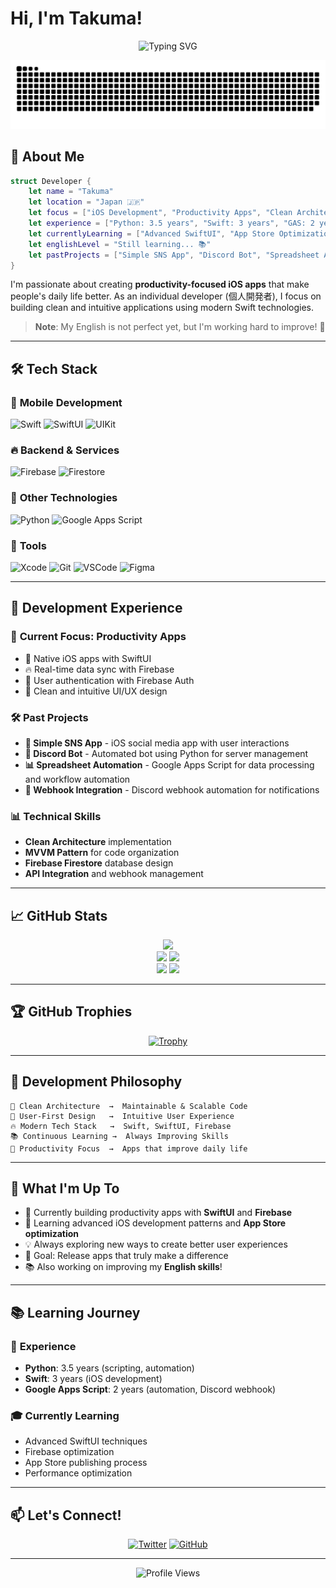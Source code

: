 # Hi, I'm Takuma!

<div align="center">
  
![Typing SVG](https://readme-typing-svg.herokuapp.com?font=Fira+Code&duration=3000&pause=1000&color=36BCF7FF&center=true&vCenter=true&width=600&lines=iOS+Developer+from+Japan+%F0%9F%87%AF%F0%9F%87%B5;Building+Productivity+Apps;Swift+%7C+SwiftUI+%7C+Firebase;Always+Learning%2C+Always+Building+%F0%9F%9A%80)

<img src="https://raw.githubusercontent.com/Platane/snk/output/github-contribution-grid-snake.svg" alt="snake gif">

</div>

## 🚀 About Me

```swift
struct Developer {
    let name = "Takuma"
    let location = "Japan 🇯🇵"
    let focus = ["iOS Development", "Productivity Apps", "Clean Architecture"]
    let experience = ["Python: 3.5 years", "Swift: 3 years", "GAS: 2 years"]
    let currentlyLearning = ["Advanced SwiftUI", "App Store Optimization"]
    let englishLevel = "Still learning... 📚"
    let pastProjects = ["Simple SNS App", "Discord Bot", "Spreadsheet Automation"]
}
```

I'm passionate about creating **productivity-focused iOS apps** that make people's daily life better. As an individual developer (個人開発者), I focus on building clean and intuitive applications using modern Swift technologies.

> **Note**: My English is not perfect yet, but I'm working hard to improve! 🌱

---

## 🛠️ Tech Stack

### 📱 **Mobile Development**
![Swift](https://img.shields.io/badge/Swift-FA7343?style=for-the-badge&logo=swift&logoColor=white)
![SwiftUI](https://img.shields.io/badge/SwiftUI-0D96F6?style=for-the-badge&logo=swift&logoColor=white)
![UIKit](https://img.shields.io/badge/UIKit-2396F3?style=for-the-badge&logo=uikit&logoColor=white)

### 🔥 **Backend & Services**
![Firebase](https://img.shields.io/badge/Firebase-FFCA28?style=for-the-badge&logo=firebase&logoColor=black)
![Firestore](https://img.shields.io/badge/Firestore-FFA611?style=for-the-badge&logo=firebase&logoColor=white)

### 🐍 **Other Technologies**
![Python](https://img.shields.io/badge/Python-3776AB?style=for-the-badge&logo=python&logoColor=white)
![Google Apps Script](https://img.shields.io/badge/Google%20Apps%20Script-4285F4?style=for-the-badge&logo=google&logoColor=white)

### 🧰 **Tools**
![Xcode](https://img.shields.io/badge/Xcode-007ACC?style=for-the-badge&logo=xcode&logoColor=white)
![Git](https://img.shields.io/badge/Git-F05032?style=for-the-badge&logo=git&logoColor=white)
![VSCode](https://img.shields.io/badge/VS%20Code-0078D4?style=for-the-badge&logo=visual%20studio%20code&logoColor=white)
![Figma](https://img.shields.io/badge/Figma-F24E1E?style=for-the-badge&logo=figma&logoColor=white)

---

## 💼 Development Experience

### 🎯 **Current Focus: Productivity Apps**
- 📱 Native iOS apps with SwiftUI
- 🔥 Real-time data sync with Firebase
- 🔐 User authentication with Firebase Auth
- 🎨 Clean and intuitive UI/UX design

### 🛠️ **Past Projects**
- **📱 Simple SNS App** - iOS social media app with user interactions
- **🤖 Discord Bot** - Automated bot using Python for server management
- **📊 Spreadsheet Automation** - Google Apps Script for data processing and workflow automation
- **🔗 Webhook Integration** - Discord webhook automation for notifications

### 📊 **Technical Skills**
- **Clean Architecture** implementation
- **MVVM Pattern** for code organization
- **Firebase Firestore** database design
- **API Integration** and webhook management

---

## 📈 GitHub Stats

<div align="center">
  <img height="180em" src="https://github-profile-summary-cards.vercel.app/api/cards/profile-details?username=s1223takuma&theme=nord_dark"/>
<div align="center">
  <img height="180em" src="https://github-profile-summary-cards.vercel.app/api/cards/most-commit-language?username=s1223takuma&theme=nord_dark"/>
  <img height="180em" src="https://github-profile-summary-cards.vercel.app/api/cards/repos-per-language?username=s1223takuma&theme=nord_dark"/>
</div>
<div align="center">
  <img height="180em" src="https://github-profile-summary-cards.vercel.app/api/cards/stats?username=s1223takuma&theme=nord_dark"/>
  <img height="180em" src="https://github-profile-summary-cards.vercel.app/api/cards/productive-time?username=s1223takuma&theme=nord_dark&utc_offset=9"/>
</div>

</div>

<div align="center">

</div>

---

## 🏆 GitHub Trophies

<div align="center">

[![Trophy](https://github-profile-trophy.vercel.app/?username=s1223takuma&theme=tokyonight&no-frame=true&column=4&margin-w=15&margin-h=15)](https://github.com/ryo-ma/github-profile-trophy)

</div>

---

## 🎯 Development Philosophy

```
📐 Clean Architecture  →  Maintainable & Scalable Code
🎨 User-First Design   →  Intuitive User Experience  
🔥 Modern Tech Stack   →  Swift, SwiftUI, Firebase
📚 Continuous Learning →  Always Improving Skills
🚀 Productivity Focus  →  Apps that improve daily life
```

---

## 🌟 What I'm Up To

- 🔭 Currently building productivity apps with **SwiftUI** and **Firebase**
- 🌱 Learning advanced iOS development patterns and **App Store optimization**
- 💡 Always exploring new ways to create better user experiences
- 🎯 Goal: Release apps that truly make a difference
- 📚 Also working on improving my **English skills**!

---

## 📚 Learning Journey

### 💪 **Experience**
- **Python**: 3.5 years (scripting, automation)
- **Swift**: 3 years (iOS development)
- **Google Apps Script**: 2 years (automation, Discord webhook)

### 🎓 **Currently Learning**
- Advanced SwiftUI techniques
- Firebase optimization
- App Store publishing process
- Performance optimization

---

## 📫 Let's Connect!

<div align="center">

[![Twitter](https://img.shields.io/badge/Twitter-1DA1F2?style=for-the-badge&logo=twitter&logoColor=white)](https://twitter.com/soda_saida)
[![GitHub](https://img.shields.io/badge/GitHub-100000?style=for-the-badge&logo=github&logoColor=white)](https://github.com/s1223takuma)

</div>

---

<div align="center">

![Profile Views](https://komarev.com/ghpvc/?username=s1223takuma&color=blueviolet&style=flat-square)

</div>
